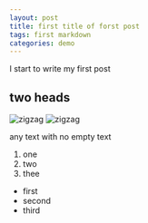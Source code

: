 ```yaml
---
layout: post
title: first title of forst post
tags: first markdown
categories: demo
---
```


I start to write  my first post

## two heads

<img src="{{site.baseurl | prepend: site.url}}assets/images/doubleResize.jpg" alt="zigzag" />
<img src="{{ "assets/images/doubleResize.jpg" | prepend: site.baseurl | prepend: site.url}}" alt="zigzag" />

any text with no empty text
1. one
2. two
3. thee

- first
- second
- third

